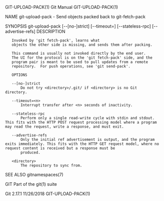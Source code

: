 GIT-UPLOAD-PACK(1)                                                                            Git Manual                                                                            GIT-UPLOAD-PACK(1)

NAME
       git-upload-pack - Send objects packed back to git-fetch-pack

SYNOPSIS
       git-upload-pack [--[no-]strict] [--timeout=<n>] [--stateless-rpc]
                         [--advertise-refs] <directory>
       DESCRIPTION

       Invoked by 'git fetch-pack', learns what
       objects the other side is missing, and sends them after packing.

       This command is usually not invoked directly by the end user.
       The UI for the protocol is on the 'git fetch-pack' side, and the
       program pair is meant to be used to pull updates from a remote
       repository.  For push operations, see 'git send-pack'.

       OPTIONS

       --[no-]strict
           Do not try <directory>/.git/ if <directory> is no Git directory.

       --timeout=<n>
           Interrupt transfer after <n> seconds of inactivity.

       --stateless-rpc
           Perform only a single read-write cycle with stdin and stdout. This fits with the HTTP POST request processing model where a program may read the request, write a response, and must exit.

       --advertise-refs
           Only the initial ref advertisement is output, and the program exits immediately. This fits with the HTTP GET request model, where no request content is received but a response must be
           produced.

       <directory>
           The repository to sync from.

SEE ALSO
       gitnamespaces(7)

GIT
       Part of the git(1) suite

Git 2.17.1                                                                                    11/26/2018                                                                            GIT-UPLOAD-PACK(1)
